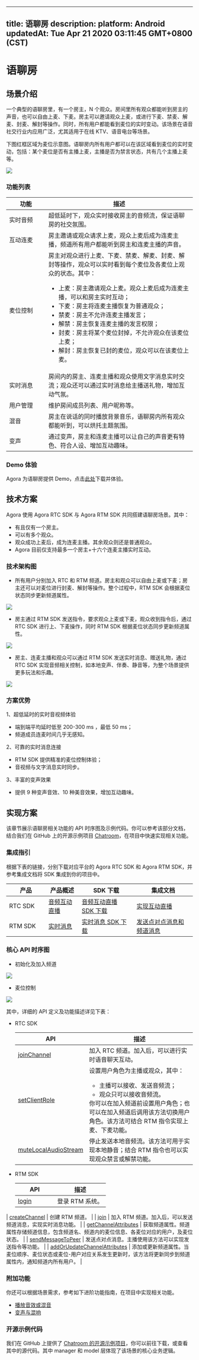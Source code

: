 
---
title: 语聊房
description: 
platform: Android
updatedAt: Tue Apr 21 2020 03:11:45 GMT+0800 (CST)
---
# 语聊房
## 场景介绍

一个典型的语聊房里，有一个房主，N 个观众。房间里所有观众都能听到房主的声音，也可以自由上麦、下麦。房主可以邀请观众上麦，或进行下麦、禁麦、解麦、封麦、解封等操作。同时，所有用户都能看到麦位的实时变动。该场景在语音社交行业内应用广泛，尤其适用于在线 KTV、语音电台等场景。

下图红框区域为麦位示意图。语聊房内所有用户都可以在该区域看到麦位的实时变动，包括：某个麦位是否有主播上麦，主播是否为禁言状态，共有几个主播上麦等。

![](https://web-cdn.agora.io/docs-files/1578301622713)

### 功能列表

<style> table th:first-of-type {     width: 90px; } </style>

| 功能 | 描述 | 
| ---------------- | ---------------- | 
| 实时音频      | 超低延时下，观众实时接收房主的音频流，保证语聊房的社交氛围。      | 
| 互动连麦      | 	房主邀请或观众请求上麦，观众上麦后成为连麦主播，频道所有用户都能听到房主和连麦主播的声音。|
|  麦位控制     | 房主对观众进行上麦、下麦、禁麦、解麦、封麦、解封等操作，观众可以实时看到每个麦位及各麦位上观众的状态。其中：<ul><li>上麦：房主邀请观众上麦。观众上麦后成为连麦主播，可以和房主实时互动；</li><li>下麦：房主将连麦主播恢复为普通观众；</li><li>禁麦：房主不允许连麦主播发言；<li>解禁：房主恢复连麦主播的发言权限；</li><li>封麦：房主将某个麦位封掉，不允许观众在该麦位上麦；</li><li>解封：房主恢复已封的麦位，观众可以在该麦位上麦。</li></ul>|
| 实时消息     | 房间内的房主、连麦主播和观众使用文字消息实时交流；观众还可以通过实时消息给主播送礼物，增加互动气氛。|
| 用户管理     | 维护房间成员列表、用户昵称等。|
| 混音             | 房主在说话的同时播放背景音乐，语聊房内所有观众都能听到，可以烘托主题氛围。|
| 变声             | 通过变声，房主和连麦主播可以让自己的声音更有特色、符合人设、增加互动趣味。|

### Demo 体验

Agora 为语聊房提供 Demo，点击[此处](https://download.agora.io/demo/release/chatroom-1.2.apk)下载并体验。

## 技术方案

Agora 使用 Agora RTC SDK 与 Agora RTM SDK 共同搭建语聊房场景。其中：

- 有且仅有一个房主。
- 可以有多个观众。
- 观众成功上麦后，成为连麦主播。其余观众则还是普通观众。
- Agora 目前仅支持最多一个房主+十六个连麦主播实时互动。

### 技术架构图

- 所有用户分别加入 RTC 和 RTM 频道。房主和观众可以自由上麦或下麦；房主还可以对麦位进行封麦、解封等操作。整个过程中，RTM SDK 会根据麦位状态同步更新频道属性。

![](https://web-cdn.agora.io/docs-files/1578297738584)

- 房主通过 RTM SDK 发送指令，要求观众上麦或下麦，观众收到指令后，通过 RTC SDK 进行上、下麦操作，同时 RTM SDK 根据麦位状态同步更新频道属性。

![](https://web-cdn.agora.io/docs-files/1578297759490)

- 房主、连麦主播和观众可以通过 RTM SDK 发送实时消息、赠送礼物，通过 RTC SDK 实现音频相关控制，如本地变声、伴奏、静音等，为整个场景提供更多玩法和乐趣。

![](https://web-cdn.agora.io/docs-files/1578297822869)

### 方案优势

1、超低延时的实时音视频体验
- 端到端平均延时低至 200-300 ms ，最低 50 ms；
- 频道成员连麦时间几乎无感知。

2、可靠的实时消息连接
- RTM SDK 提供精准的麦位控制体验；
- 音视频与文字消息实时同步。

3、丰富的变声效果
- 提供 9 种变声音效、10 种美音效果，增加互动趣味。

## 实现方案

该章节展示语聊房相关功能的 API 时序图及示例代码。你可以参考该部分文档，结合我们在 GitHub 上的开源示例项目 [Chatroom](https://github.com/AgoraIO-Usecase/Chatroom/tree/master/Android)，在项目中快速实现相关功能。

### 集成指引

根据下表的链接，分别下载对应平台的 Agora RTC SDK 和 Agora RTM SDK，并参考集成文档将 SDK 集成到你的项目中。

| 产品 | 产品概述 | SDK 下载 | 集成文档 |
| ---------------- | ---------------- | ---------------- | --------------- |
| RTC SDK      | [音频互动直播](../../cn/Real-time-Messaging/product_live_audio.md)      | [音频互动直播 SDK 下载](https://docs.agora.io/cn/Audio%20Broadcast/downloads)      | [实现互动直播](../../cn/Real-time-Messaging/start_live_android.md) |
| RTM SDK     | [实时消息](../../cn/Real-time-Messaging/product_rtm.md) | [实时消息 SDK 下载](https://docs.agora.io/cn/Real-time-Messaging/downloads) | [发送点对点消息和频道消息](../../cn/Real-time-Messaging/messaging_android.md) |

### 核心 API 时序图

- 初始化及加入频道

![](https://web-cdn.agora.io/docs-files/1578298871815)

- 麦位控制

![](https://web-cdn.agora.io/docs-files/1578298898752)

其中，详细的 API 定义及功能描述详见下表：

- RTC SDK

	| API | 描述 |
	| ---------------- | ---------------- | 
	| [joinChannel](https://docs.agora.io/cn/Audio%20Broadcast/API%20Reference/java/classio_1_1agora_1_1rtc_1_1_rtc_engine.html#a8b308c9102c08cb8dafb4672af1a3b4c)      | 加入 RTC 频道。加入后，可以进行实时语音聊天互动。     | 
	| [setClientRole](https://docs.agora.io/cn/Audio%20Broadcast/API%20Reference/java/classio_1_1agora_1_1rtc_1_1_rtc_engine.html#aa2affa28a23d44d18b6889fba03f47ec)      | 设置用户角色为主播或观众，其中：<ul><li>主播可以接收、发送音频流；</li><li>观众只可以接收音频流。</li></ul>你可以在加入频道前设置用户角色；也可以在加入频道后调用该方法切换用户角色。该方法可结合 RTM 指令实现上麦、下麦功能。 |
	| [muteLocalAudioStream](https://docs.agora.io/cn/Audio%20Broadcast/API%20Reference/java/classio_1_1agora_1_1rtc_1_1_rtc_engine.html#a838a04b744e6fb53bd1548d30bff1302)     | 停止发送本地音频流。该方法可用于实现本地静音；结合 RTM 指令也可以实现观众禁言或解禁功能。 |

- RTM SDK

	| API | 描述 | 
	| ---------------- | ---------------- | 
	| [login](https://docs.agora.io/cn/Real-time-Messaging/API%20Reference/RTM_java/classio_1_1agora_1_1rtm_1_1_rtm_client.html#a995bb1b1bbfc169ee4248bd37e67b24a)      | 登录 RTM 系统。     | 
 | [createChannel](https://docs.agora.io/cn/Real-time-Messaging/API%20Reference/RTM_java/classio_1_1agora_1_1rtm_1_1_rtm_client.html#a95ebbd1a1d902572b444fef7853f335a)     | 创建 RTM 频道。 |
 | [join](https://docs.agora.io/cn/Real-time-Messaging/API%20Reference/RTM_java/classio_1_1agora_1_1rtm_1_1_rtm_channel.html#ad7b321869aac2822b3f88f8c01ce0d40)     | 加入 RTM 频道。加入后，可以发送频道消息，实现实时消息功能。 |
 | [getChannelAttributes](https://docs.agora.io/cn/Real-time-Messaging/API%20Reference/RTM_java/classio_1_1agora_1_1rtm_1_1_rtm_client.html#a81f14a747a4012815ab4ba8d9e480fb6)     | 获取频道属性。频道属性存储频道信息，包含频道名、频道内的麦位信息、各麦位对应的用户，及麦位状态。 |
 | [sendMessageToPeer](https://docs.agora.io/cn/Real-time-Messaging/API%20Reference/RTM_java/classio_1_1agora_1_1rtm_1_1_rtm_client.html#a729079805644b3307297fb2e902ab4c9)     | 发送点对点消息。主播使用该方法可以实现发送指令等功能。 |
 | [addOrUpdateChannelAttributes](https://docs.agora.io/cn/Real-time-Messaging/API%20Reference/RTM_java/classio_1_1agora_1_1rtm_1_1_rtm_client.html#a997a31e6bfe1edc9b6ef58a931ef3f23)     | 添加或更新频道属性。当麦位顺序、麦位状态或麦位-用户对应关系发生更新时，该方法将更新同步到频道属性内，通知频道内所有用户。 |
 
### 附加功能
 
 你还可以根据场景需求，参考如下进阶功能指南，在项目中实现相关功能。
 
 - [播放音效或混音](https://docs.agora.io/cn/Audio%20Broadcast/audio_effect_mixing_android?platform=Android)
 - [变声与混响](https://docs.agora.io/cn/Audio%20Broadcast/voice_changer_android?platform=Android)

### 开源示例代码

我们在 GitHub 上提供了 [Chatroom 的开源示例项目](https://github.com/AgoraIO-Usecase/Chatroom/tree/master/Android)，你可以前往下载，或查看其中的源代码。其中 manager 和 model 层体现了该场景的核心业务逻辑。



